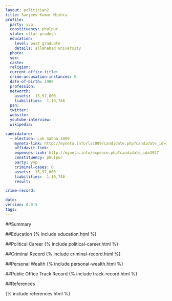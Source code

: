 ```yaml
---
layout: politician2
title: Sanjeev Kumar Mishra
profile: 
  party: yvp
  constituency: phulpur
  state: uttar pradesh
  education: 
    level: post graduate
    details: allahabad university
  photo: 
  sex: 
  caste: 
  religion: 
  current-office-title: 
  crime-accusation-instances: 0
  date-of-birth: 1980
  profession: 
  networth: 
    assets:  15,97,000
    liabilities:  1,10,746
  pan: 
  twitter: 
  website: 
  youtube-interview: 
  wikipedia: 

candidature: 
  - election: Lok Sabha 2009
    myneta-link: http://myneta.info/ls2009/candidate.php?candidate_id=3927
    affidavit-link: 
    expenses-link: http://myneta.info/expense.php?candidate_id=3927
    constituency: phulpur 
    party: yvp
    criminal-cases: 0
    assets:  15,97,000
    liabilities:  1,10,746
    result:  

crime-record: 

date: 
version: 0.0.5
tags: 
---
```

##Summary


##Education
{% include education.html %}


##Political Career
{% include political-career.html %}


##Criminal Record
{% include criminal-record.html %}


##Personal Wealth
{% include personal-wealth.html %}


##Public Office Track Record
{% include track-record.html %}


##References


{% include references.html %}